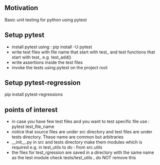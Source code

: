 <h2>Motivation</h2>
Basic unit testing for python using pytest

<h2>Setup pytest</h2>
<ul>
<li>install pytest using : pip install -U pytest</li>
<li>write test files with file name that start with test_ and test functions that start with test_ e.g. test_add()</li>
<li>write assertions inside the test files</li>
<li>invoke the tests using pytest on the project root</li>
</ul>

<h2>Setup pytest-regression</h2>
pip install pytest-regressions

<h2>points of interest</h2>
<ul>
<li>in case you have few test files and you want to test specific file use : pytest test_file_name </li>
<li>notice that source files are under src directory and test files are under tests directory. These name are common but arbitraries</li>
<li>__init__.py in src and tests directory make them modules which is required e.g. in test_utils to do : from src.utils </li>
<li>the files for test_rgression are saved in a directory with the same name as the test module check tests/test_utils , do NOT remove this</li>
</ul>


